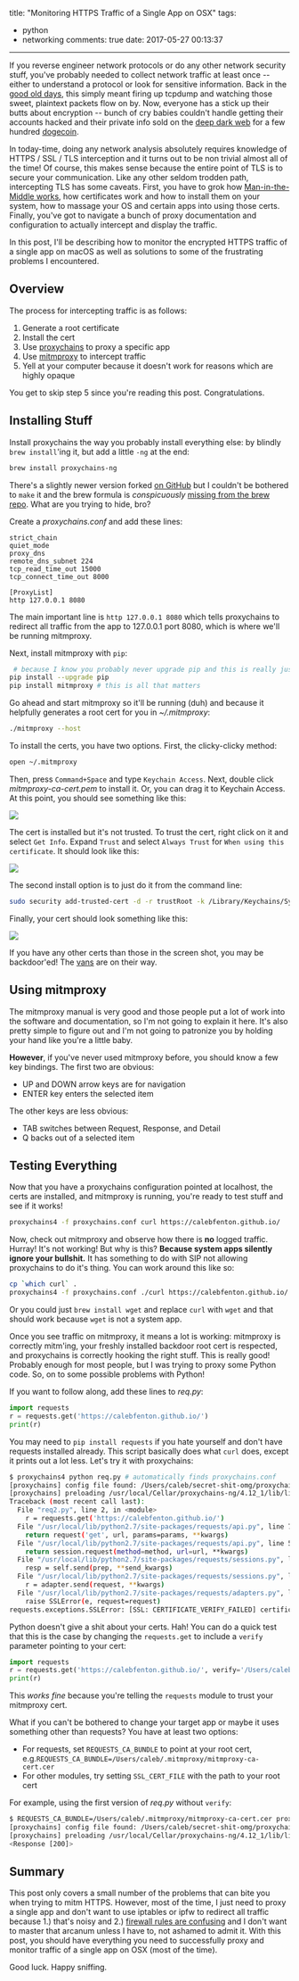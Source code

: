 title: "Monitoring HTTPS Traffic of a Single App on OSX"
tags:
  - python
  - networking
comments: true
date: 2017-05-27 00:13:37
---

If you reverse engineer network protocols or do any other network security stuff, you've probably needed to collect network traffic at least once -- either to understand a protocol or look for sensitive information. Back in the [good old days](https://en.wikipedia.org/wiki/Rosy_retrospection), this simply meant firing up tcpdump and watching those sweet, plaintext packets flow on by. Now, everyone has a stick up their butts about encryption -- bunch of cry babies couldn't handle getting their accounts hacked and their private info sold on the [deep dark web](www.4chan.org) for a few hundred [dogecoin](https://coinmarketcap.com/currencies/dogecoin/).

In today-time, doing any network analysis absolutely requires knowledge of HTTPS / SSL / TLS interception and it turns out to be non trivial almost all of the time! Of course, this makes sense because the entire point of TLS is to secure your communication. Like any other seldom trodden path, intercepting TLS has some caveats.  First, you have to grok how [Man-in-the-Middle works](https://security.stackexchange.com/questions/8145/does-https-prevent-man-in-the-middle-attacks-by-proxy-server), how certificates work and how to install them on your system, how to massage your OS and certain apps into using those certs. Finally, you've got to navigate a bunch of proxy documentation and configuration to actually intercept and display the traffic.

In this post, I'll be describing how to monitor the encrypted HTTPS traffic of a single app on macOS as well as solutions to some of the frustrating problems I encountered.
<!-- more -->

## Overview

The process for intercepting traffic is as follows:

1. Generate a root certificate
2. Install the cert
3. Use [proxychains](https://github.com/rofl0r/proxychains-ng) to proxy a specific app
4. Use [mitmproxy](https://mitmproxy.org/) to intercept traffic
5. Yell at your computer because it doesn't work for reasons which are highly opaque

You get to skip step 5 since you're reading this post. Congratulations.

## Installing Stuff

Install proxychains the way you probably install everything else: by blindly `brew install`'ing it, but add a little `-ng` at the end:

```bash
brew install proxychains-ng
```

There's a slightly newer version forked [on GitHub](https://github.com/haad/proxychains) but I couldn't be bothered to `make` it and the brew formula is _conspicuously_ [missing from the brew repo](https://gist.github.com/allenhuang/3792521#gistcomment-1367295). What are you trying to hide, bro?

Create a _proxychains.conf_ and add these lines:

```
strict_chain
quiet_mode
proxy_dns
remote_dns_subnet 224
tcp_read_time_out 15000
tcp_connect_time_out 8000

[ProxyList]
http 127.0.0.1 8080
```

The main important line is `http 127.0.0.1 8080` which tells proxychains to redirect all traffic from the app to 127.0.0.1 port 8080, which is where we'll be running mitmproxy.

Next, install mitmproxy with `pip`:

```bash
 # because I know you probably never upgrade pip and this is really just a test to see if you're paying attention and just copy / pasting everything
pip install --upgrade pip
pip install mitmproxy # this is all that matters
```

Go ahead and start mitmproxy so it'll be running (duh) and because it helpfully generates a root cert for you in _~/.mitmproxy_:

```bash
./mitmproxy --host
```

To install the certs, you have two options. First, the clicky-clicky method:

```bash
open ~/.mitmproxy
```

Then, press `Command+Space` and type `Keychain Access`. Next, double click _mitmproxy-ca-cert.pem_ to install it. Or, you can drag it to Keychain Access. At this point, you should see something like this:

![](/images/single-app-mitm-proxy/added_cert_untrusted.png)

The cert is installed but it's not trusted. To trust the cert, right click on it and select `Get Info`. Expand `Trust` and select `Always Trust` for `When using this certificate`. It should look like this:

![](/images/single-app-mitm-proxy/trust_info.png)

The second install option is to just do it from the command line:

```bash
sudo security add-trusted-cert -d -r trustRoot -k /Library/Keychains/System.keychain ~/.mitmproxy/mitmproxy-ca-cert.pem
```

Finally, your cert should look something like this:

![](/images/single-app-mitm-proxy/cert_installed_trusted.png)

If you have any other certs than those in the screen shot, you may be backdoor'ed! The [vans](https://cdn.arstechnica.net/wp-content/uploads/2013/11/party-van-640x215.jpg) are on their way.

## Using mitmproxy

The mitmproxy manual is very good and those people put a lot of work into the software and documentation, so I'm not going to explain it here. It's also pretty simple to figure out and I'm not going to patronize you by holding your hand like you're a little baby.

**However**, if you've never used mitmproxy before, you should know a few key bindings. The first two are obvious:

* UP and DOWN arrow keys are for navigation
* ENTER key enters the selected item

The other keys are less obvious:

* TAB switches between Request, Response, and Detail
* Q backs out of a selected item

## Testing Everything

Now that you have a proxychains configuration pointed at localhost, the certs are installed, and mitmproxy is running, you're ready to test stuff and see if it works!

```bash
proxychains4 -f proxychains.conf curl https://calebfenton.github.io/
```

Now, check out mitmproxy and observe how there is **no** logged traffic. Hurray! It's not working! But why is this? **Because system apps silently ignore your bullshit.** It has something to do with SIP not allowing proxychains to do it's thing. You can work around this like so:

```bash
cp `which curl` .
proxychains4 -f proxychains.conf ./curl https://calebfenton.github.io/
```

Or you could just `brew install wget` and replace `curl` with `wget` and that should work because `wget` is not a system app.

Once you see traffic on mitmproxy, it means a lot is working: mitmproxy is correctly mitm'ing, your freshly installed backdoor root cert is respected, and proxychains is correctly hooking the right stuff. This is really good! Probably enough for most people, but I was trying to proxy some Python code. So, on to some possible problems with Python!

If you want to follow along, add these lines to _req.py_:

```python
import requests
r = requests.get('https://calebfenton.github.io/')
print(r)
```

You may need to `pip install requests` if you hate yourself and don't have requests installed already. This script basically does what `curl` does, except it prints out a lot less. Let's try it with proxychains:

```bash
$ proxychains4 python req.py # automatically finds proxychains.conf
[proxychains] config file found: /Users/caleb/secret-shit-omg/proxychains.conf
[proxychains] preloading /usr/local/Cellar/proxychains-ng/4.12_1/lib/libproxychains4.dylib
Traceback (most recent call last):
  File "req2.py", line 2, in <module>
    r = requests.get('https://calebfenton.github.io/')
  File "/usr/local/lib/python2.7/site-packages/requests/api.py", line 71, in get
    return request('get', url, params=params, **kwargs)
  File "/usr/local/lib/python2.7/site-packages/requests/api.py", line 57, in request
    return session.request(method=method, url=url, **kwargs)
  File "/usr/local/lib/python2.7/site-packages/requests/sessions.py", line 475, in request
    resp = self.send(prep, **send_kwargs)
  File "/usr/local/lib/python2.7/site-packages/requests/sessions.py", line 585, in send
    r = adapter.send(request, **kwargs)
  File "/usr/local/lib/python2.7/site-packages/requests/adapters.py", line 477, in send
    raise SSLError(e, request=request)
requests.exceptions.SSLError: [SSL: CERTIFICATE_VERIFY_FAILED] certificate verify failed (_ssl.c:661)
```

Python doesn't give a shit about your certs. Hah! You can do a quick test that this is the case by changing the `requests.get` to include a `verify` parameter pointing to your cert:

```python
import requests
r = requests.get('https://calebfenton.github.io/', verify='/Users/caleb/.mitmproxy/mitmproxy-ca-cert.pem')
print(r)
```

This _works fine_ because you're telling the `requests` module  to trust your mitmproxy cert.

What if you can't be bothered to change your target app or maybe it uses something other than requests? You have at least two options:

* For requests, set `REQUESTS_CA_BUNDLE` to point at your root cert, e.g.`REQUESTS_CA_BUNDLE=/Users/caleb/.mitmproxy/mitmproxy-ca-cert.cer`
* For other modules, try setting `SSL_CERT_FILE` with the path to your root cert

For example, using the first version of _req.py_ without `verify`:

```bash
$ REQUESTS_CA_BUNDLE=/Users/caleb/.mitmproxy/mitmproxy-ca-cert.cer proxychains4 python req.py
[proxychains] config file found: /Users/caleb/secret-shit-omg/proxychains.conf
[proxychains] preloading /usr/local/Cellar/proxychains-ng/4.12_1/lib/libproxychains4.dylib
<Response [200]>
```

## Summary

This post only covers a small number of the problems that can bite you when trying to mitm HTTPS. However, most of the time, I just need to proxy a single app and don't want to use iptables or ipfw to redirect all traffic because 1.) that's noisy and 2.) [firewall rules are confusing](/images/single-app-mitm-proxy/man_iptables.png) and I don't want to master that arcanum unless I have to, not ashamed to admit it. With this post, you should have everything you need to successfully proxy and monitor traffic of a single app on OSX (most of the time).

Good luck. Happy sniffing.






